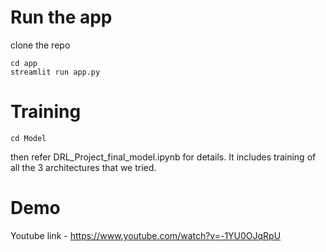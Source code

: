 # Run the app
clone the repo
```
cd app
streamlit run app.py
```
# Training
```
cd Model
```
then refer DRL_Project_final_model.ipynb for details. It includes training of all the 3 architectures that we tried.

# Demo

Youtube link - https://www.youtube.com/watch?v=-1YU0OJqRpU
